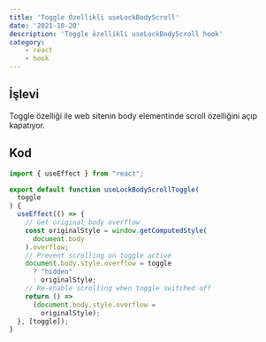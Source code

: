 ```yaml
---
title: 'Toggle Özellikli useLockBodyScroll'
date: '2021-10-20'
description: 'Toggle özellikli useLockBodyScroll hook'
category:
    - react
    - hook
---
```


## İşlevi

Toggle özelliği ile web sitenin body elementinde scroll özelliğini açıp kapatıyor.

## Kod



```javascript
import { useEffect } from "react";

export default function useLockBodyScrollToggle(
  toggle
) {
  useEffect(() => {
    // Get original body overflow
    const originalStyle = window.getComputedStyle(
      document.body
    ).overflow;
    // Prevent scrolling on toggle active
    document.body.style.overflow = toggle
      ? "hidden"
      : originalStyle;
    // Re-enable scrolling when toggle switched off
    return () =>
      (document.body.style.overflow =
        originalStyle);
  }, [toggle]); 
}
```